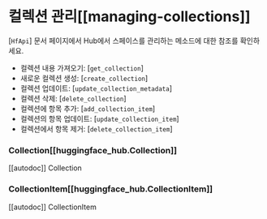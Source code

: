 <!--⚠️ Note that this file is in Markdown but contain specific syntax for our doc-builder (similar to MDX) that may not be
rendered properly in your Markdown viewer.
-->

# 컬렉션 관리[[managing-collections]]

[`HfApi`] 문서 페이지에서 Hub에서 스페이스를 관리하는 메소드에 대한 참조를 확인하세요.

- 컬렉션 내용 가져오기: [`get_collection`]
- 새로운 컬렉션 생성: [`create_collection`]
- 컬렉션 업데이트: [`update_collection_metadata`]
- 컬렉션 삭제: [`delete_collection`]
- 컬렉션에 항목 추가: [`add_collection_item`]
- 컬렉션의 항목 업데이트: [`update_collection_item`]
- 컬렉션에서 항목 제거: [`delete_collection_item`]


### Collection[[huggingface_hub.Collection]]

[[autodoc]] Collection

### CollectionItem[[huggingface_hub.CollectionItem]]

[[autodoc]] CollectionItem
